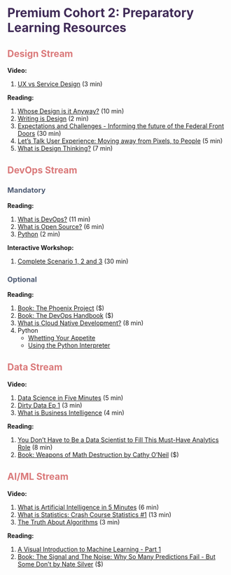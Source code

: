 # <span style="color:#3f2a56">Premium Cohort 2: Preparatory Learning Resources</span>

## <span style="color:rgb(218,121,122)">Design Stream</span>

**Video:**
1. [UX vs Service Design](https://www.nngroup.com/videos/ux-vs-service-design/) (3 min)

**Reading:**
1. [Whose Design is it Anyway?](https://noti.st/helen/0OHozl/slides) (10 min)
2. [Writing is Design](https://www.nicolefenton.com/writing-is-design/) (2 min)
3. [Expectations and Challenges - Informing the future of the Federal Front Doors](https://www.dropbox.com/s/5sy3kkhkymypsj0/18F_FFD_ResearchReport.pdf?dl=0) (30 min)
4. [Let’s Talk User Experience: Moving away from Pixels, to People](https://digital.canada.ca/2018/06/14/lets-talk-user-experience/) (5 min)
5. [What is Design Thinking?](https://www.ideou.com/blogs/inspiration/what-is-design-thinking) (7 min)
 
## <span style="color:rgb(218,121,122)">DevOps Stream</span>
### <span style="color:#4e5b73">Mandatory</span>

**Reading:**
1. [What is DevOps?](https://aws.amazon.com/devops/what-is-devops/) (11 min)
2. [What is Open Source?](https://opensource.dev/) (6 min)
3. [Python](https://wiki.python.org/moin/BeginnersGuide/Overview) (2 min)

**Interactive Workshop:**
1. [Complete Scenario 1, 2 and 3](https://www.katacoda.com/courses/git) (30 min)

### <span style="color:#4e5b73">Optional</span>

**Reading:**
1. [Book: The Phoenix Project](https://www.amazon.ca/Phoenix-Project-DevOps-Helping-Business/dp/1942788290/ref=sr_1_1?keywords=The+Phoenix+Project&qid=1568747332&sr=8-1) ($)
2. [Book: The DevOps Handbook](https://www.amazon.ca/DevOps-Handbook-World-Class-Reliability-Organizations/dp/1942788002) ($)
3. [What is Cloud Native Development?](https://thenewstack.io/10-key-attributes-of-cloud-native-applications/) (8 min)
4. Python
   - [Whetting Your Appetite](https://docs.python.org/3/tutorial/appetite.html)
   - [Using the Python Interpreter](https://docs.python.org/3/tutorial/interpreter.html)
  
## <span style="color:rgb(218,121,122)">Data Stream</span>

**Video:**
1. [Data Science in Five Minutes](https://www.youtube.com/watch?v=X3paOmcrTjQ) (5 min)
2. [Dirty Data Ep 1](https://www.youtube.com/watch?v=qAQt0ICZAr8&list=PLJic7bfGlo3q0xD2Baw3jCHlt1blXkigp) (3 min)
3. [What is Business Intelligence](https://www.youtube.com/watch?v=hDJdkcdG1iA) (4 min)

**Reading:**
1. [You Don’t Have to Be a Data Scientist to Fill This Must-Have Analytics Role](https://hbr.org/2018/02/you-dont-have-to-be-a-data-scientist-to-fill-this-must-have-analytics-role) (8 min)
2. [Book: Weapons of Math Destruction by Cathy O’Neil](https://www.amazon.ca/Weapons-Math-Destruction-Increases-Inequality/dp/0553418815) ($)

## <span style="color:rgb(218,121,122)">AI/ML Stream</span>

**Video:**
1. [What is Artificial Intelligence in 5 Minutes](https://www.youtube.com/watch?v=2ePf9rue1Ao) (6 min)
2. [What is Statistics: Crash Course Statistics #1](https://www.youtube.com/watch?v=sxQaBpKfDRk) (13 min)
3. [The Truth About Algorithms](https://www.youtube.com/watch?v=heQzqX35c9A) (3 min)

**Reading:**
1. [A Visual Introduction to Machine Learning - Part 1](http://www.r2d3.us/)
2. [Book: The Signal and The Noise: Why So Many Predictions Fail - But Some Don’t by Nate Silver](https://www.amazon.ca/Signal-Noise-Many-Predictions-Fail-but/dp/0143125087) ($)
